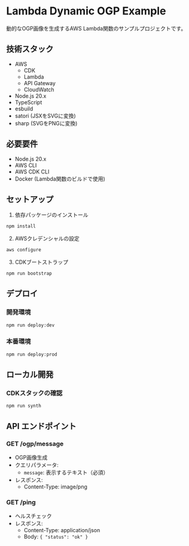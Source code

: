 # Lambda Dynamic OGP Example

動的なOGP画像を生成するAWS Lambda関数のサンプルプロジェクトです。

## 技術スタック

- AWS
  - CDK
  - Lambda
  - API Gateway
  - CloudWatch
- Node.js 20.x
- TypeScript
- esbuild
- satori (JSXをSVGに変換)
- sharp (SVGをPNGに変換)

## 必要要件

- Node.js 20.x
- AWS CLI
- AWS CDK CLI
- Docker (Lambda関数のビルドで使用)

## セットアップ

1. 依存パッケージのインストール
```bash
npm install
```

2. AWSクレデンシャルの設定
```bash
aws configure
```

3. CDKブートストラップ
```bash
npm run bootstrap
```

## デプロイ

### 開発環境
```bash
npm run deploy:dev
```

### 本番環境
```bash
npm run deploy:prod
```

## ローカル開発

### CDKスタックの確認
```bash
npm run synth
```

## API エンドポイント

### GET /ogp/message

- OGP画像生成
- クエリパラメータ:
  - `message`: 表示するテキスト（必須）
- レスポンス:
  - Content-Type: image/png

### GET /ping
- ヘルスチェック
- レスポンス:
  - Content-Type: application/json
  - Body: `{ "status": "ok" }`
